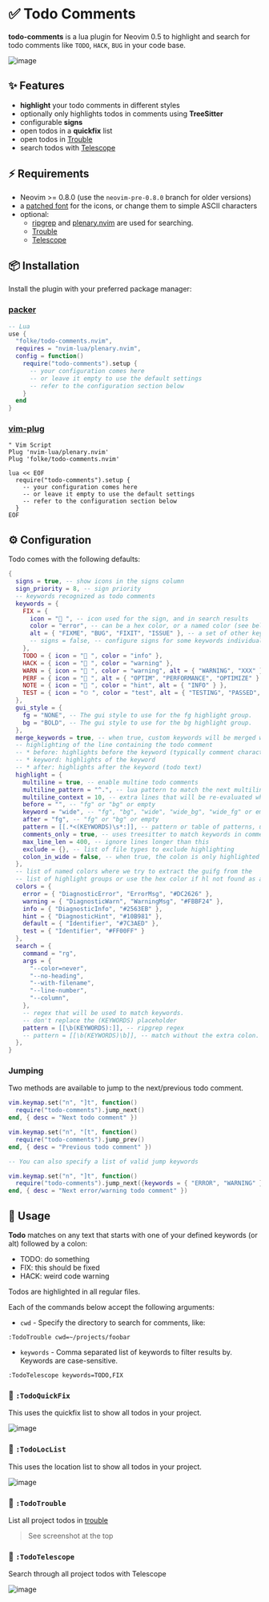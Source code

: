# ✅ Todo Comments

**todo-comments** is a lua plugin for Neovim 0.5 to highlight and search for todo comments like
`TODO`, `HACK`, `BUG` in your code base.

![image](https://user-images.githubusercontent.com/292349/118135272-ad21e980-b3b7-11eb-881c-e45a4a3d6192.png)

## ✨ Features

- **highlight** your todo comments in different styles
- optionally only highlights todos in comments using **TreeSitter**
- configurable **signs**
- open todos in a **quickfix** list
- open todos in [Trouble](https://github.com/folke/trouble.nvim)
- search todos with [Telescope](https://github.com/nvim-telescope/telescope.nvim)

## ⚡️ Requirements

- Neovim >= 0.8.0 (use the `neovim-pre-0.8.0` branch for older versions)
- a [patched font](https://www.nerdfonts.com/) for the icons, or change them to simple ASCII characters
- optional:
  - [ripgrep](https://github.com/BurntSushi/ripgrep) and [plenary.nvim](https://github.com/nvim-lua/plenary.nvim) are used for searching.
  - [Trouble](https://github.com/folke/trouble.nvim)
  - [Telescope](https://github.com/nvim-telescope/telescope.nvim)

## 📦 Installation

Install the plugin with your preferred package manager:

### [packer](https://github.com/wbthomason/packer.nvim)

```lua
-- Lua
use {
  "folke/todo-comments.nvim",
  requires = "nvim-lua/plenary.nvim",
  config = function()
    require("todo-comments").setup {
      -- your configuration comes here
      -- or leave it empty to use the default settings
      -- refer to the configuration section below
    }
  end
}
```

### [vim-plug](https://github.com/junegunn/vim-plug)

```vim
" Vim Script
Plug 'nvim-lua/plenary.nvim'
Plug 'folke/todo-comments.nvim'

lua << EOF
  require("todo-comments").setup {
    -- your configuration comes here
    -- or leave it empty to use the default settings
    -- refer to the configuration section below
  }
EOF
```

## ⚙️ Configuration

Todo comes with the following defaults:

```lua
{
  signs = true, -- show icons in the signs column
  sign_priority = 8, -- sign priority
  -- keywords recognized as todo comments
  keywords = {
    FIX = {
      icon = " ", -- icon used for the sign, and in search results
      color = "error", -- can be a hex color, or a named color (see below)
      alt = { "FIXME", "BUG", "FIXIT", "ISSUE" }, -- a set of other keywords that all map to this FIX keywords
      -- signs = false, -- configure signs for some keywords individually
    },
    TODO = { icon = " ", color = "info" },
    HACK = { icon = " ", color = "warning" },
    WARN = { icon = " ", color = "warning", alt = { "WARNING", "XXX" } },
    PERF = { icon = " ", alt = { "OPTIM", "PERFORMANCE", "OPTIMIZE" } },
    NOTE = { icon = " ", color = "hint", alt = { "INFO" } },
    TEST = { icon = "⏲ ", color = "test", alt = { "TESTING", "PASSED", "FAILED" } },
  },
  gui_style = {
    fg = "NONE", -- The gui style to use for the fg highlight group.
    bg = "BOLD", -- The gui style to use for the bg highlight group.
  },
  merge_keywords = true, -- when true, custom keywords will be merged with the defaults
  -- highlighting of the line containing the todo comment
  -- * before: highlights before the keyword (typically comment characters)
  -- * keyword: highlights of the keyword
  -- * after: highlights after the keyword (todo text)
  highlight = {
    multiline = true, -- enable multine todo comments
    multiline_pattern = "^.", -- lua pattern to match the next multiline from the start of the matched keyword
    multiline_context = 10, -- extra lines that will be re-evaluated when changing a line
    before = "", -- "fg" or "bg" or empty
    keyword = "wide", -- "fg", "bg", "wide", "wide_bg", "wide_fg" or empty. (wide and wide_bg is the same as bg, but will also highlight surrounding characters, wide_fg acts accordingly but with fg)
    after = "fg", -- "fg" or "bg" or empty
    pattern = [[.*<(KEYWORDS)\s*:]], -- pattern or table of patterns, used for highlighting (vim regex)
    comments_only = true, -- uses treesitter to match keywords in comments only
    max_line_len = 400, -- ignore lines longer than this
    exclude = {}, -- list of file types to exclude highlighting
    colon_in_wide = false, -- when true, the colon is only highlighted with "keyword", otherwise both "keyword" and "after". Only matters when keyword is "wide(_bg)" and after is "fg" or "wide_fg" and "bg", respectively
  },
  -- list of named colors where we try to extract the guifg from the
  -- list of highlight groups or use the hex color if hl not found as a fallback
  colors = {
    error = { "DiagnosticError", "ErrorMsg", "#DC2626" },
    warning = { "DiagnosticWarn", "WarningMsg", "#FBBF24" },
    info = { "DiagnosticInfo", "#2563EB" },
    hint = { "DiagnosticHint", "#10B981" },
    default = { "Identifier", "#7C3AED" },
    test = { "Identifier", "#FF00FF" }
  },
  search = {
    command = "rg",
    args = {
      "--color=never",
      "--no-heading",
      "--with-filename",
      "--line-number",
      "--column",
    },
    -- regex that will be used to match keywords.
    -- don't replace the (KEYWORDS) placeholder
    pattern = [[\b(KEYWORDS):]], -- ripgrep regex
    -- pattern = [[\b(KEYWORDS)\b]], -- match without the extra colon. You'll likely get false positives
  },
}

```

### Jumping

Two methods are available to jump to the next/previous todo comment.

```lua
vim.keymap.set("n", "]t", function()
  require("todo-comments").jump_next()
end, { desc = "Next todo comment" })

vim.keymap.set("n", "[t", function()
  require("todo-comments").jump_prev()
end, { desc = "Previous todo comment" })

-- You can also specify a list of valid jump keywords

vim.keymap.set("n", "]t", function()
  require("todo-comments").jump_next({keywords = { "ERROR", "WARNING" }})
end, { desc = "Next error/warning todo comment" })

```

## 🚀 Usage

**Todo** matches on any text that starts with one of your defined keywords (or alt) followed by a colon:

- TODO: do something
- FIX: this should be fixed
- HACK: weird code warning

Todos are highlighted in all regular files.

Each of the commands below accept the following arguments:

- `cwd` - Specify the directory to search for comments, like:

```vim
:TodoTrouble cwd=~/projects/foobar
```

- `keywords` - Comma separated list of keywords to filter results by. Keywords are case-sensitive.

```vim
:TodoTelescope keywords=TODO,FIX
```

### 🔎 `:TodoQuickFix`

This uses the quickfix list to show all todos in your project.

![image](https://user-images.githubusercontent.com/292349/118135332-bf9c2300-b3b7-11eb-9a40-1307feb27c44.png)

### 🔎 `:TodoLocList`

This uses the location list to show all todos in your project.

![image](https://user-images.githubusercontent.com/292349/118135332-bf9c2300-b3b7-11eb-9a40-1307feb27c44.png)

### 🚦 `:TodoTrouble`

List all project todos in [trouble](https://github.com/folke/trouble.nvim)

> See screenshot at the top

### 🔭 `:TodoTelescope`

Search through all project todos with Telescope

![image](https://user-images.githubusercontent.com/292349/118135371-ccb91200-b3b7-11eb-9002-66af3b683cf0.png)

<!-- markdownlint-disable-file MD033 -->
<!-- markdownlint-configure-file { "MD013": { "line_length": 120 } } -->
<!-- markdownlint-configure-file { "MD004": { "style": "sublist" } } -->
